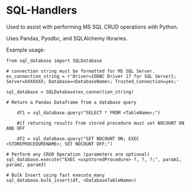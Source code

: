 # SQL-Handlers

Used to assist with performing MS SQL CRUD operations with Python. 

Uses Pandas, Pyodbc, and SQLAlchemy libraries.

Example usage:

    from sql_database import SQLDatabase

    # connection string must be formatted for MS SQL Server.
    ex_connection_string = r'Driver={ODBC Driver 17 for SQL Server}; Server=XXXXXXX; Database=<DatabaseName>; Trusted_Connection=yes;'

    sql_database = SQLDatabase(ex_connection_string)

    # Return a Pandas Dataframe from a database query

        df1 = sql_database.query("SELECT * FROM <TableName>;")

        #if returning results from stored procedure must set NOCOUNT ON AND OFF

        df2 = sql_database.query("SET NOCOUNT ON; EXEC <STOREPROCEDURENAME>; SET NOCOUNT OFF;")

    # Perform any CRUD Operation (parameters are optional)
    sql_database.execute("EXEC <uspStoredProcedure> ?, ?, ?;", param1, param2, param3)

    # Bulk Insert using fast execute_many
    sql_database.bulk_insert(df, <DatabaseTableName>)

